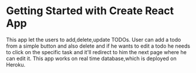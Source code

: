 # Getting Started with Create React App

This app let the users to add,delete,update TODOs.
User can add a todo from a simple button and also delete and if he wants to edit a todo he needs to click on the specific task and it'll redirect to him the next page where he can edit it.
This app works on real time database,which is deployed on Heroku. 
